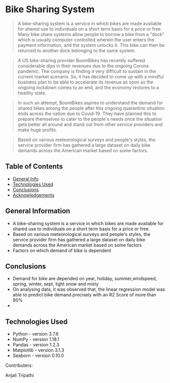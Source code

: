 # Bike Sharing System
> A bike-sharing system is a service in which bikes are made available for shared use to individuals on a short term basis for a price or free. Many bike share systems allow people to borrow a bike from a "dock" which is usually computer-controlled wherein the user enters the payment information, and the system unlocks it. This bike can then be returned to another dock belonging to the same system.

> A US bike-sharing provider BoomBikes has recently suffered considerable dips in their revenues due to the ongoing Corona pandemic. The company is finding it very difficult to sustain in the current market scenario. So, it has decided to come up with a mindful business plan to be able to accelerate its revenue as soon as the ongoing lockdown comes to an end, and the economy restores to a healthy state.

> In such an attempt, BoomBikes aspires to understand the demand for shared bikes among the people after this ongoing quarantine situation ends across the nation due to Covid-19. They have planned this to prepare themselves to cater to the people's needs once the situation gets better all around and stand out from other service providers and make huge profits.

> Based on various meteorological surveys and people's styles, the service provider firm has gathered a large dataset on daily bike demands across the American market based on some factors.


## Table of Contents
* [General Info](#general-information)
* [Technologies Used](#technologies-used)
* [Conclusions](#conclusions)
* [Acknowledgements](#acknowledgements)

<!-- You can include any other section that is pertinent to your problem -->

## General Information
- A bike-sharing system is a service in which bikes are made available for shared use to individuals on a short term basis for a price or free.
- Based on various meteorological surveys and people's styles, the service provider firm has gathered a large dataset on daily bike demands across the American market based on some factors
- Factors on which demand of bike is dependent


<!-- You don't have to answer all the questions - just the ones relevant to your project. -->

## Conclusions
- Demand for bike are depended on year, holiday, summer,windspeed, spring, winter, sept, light snow and misty
- On analysing data, it was observed that, the linear regression model was able to predict bike demand precisely with an R2 Score of more than 80%
-


<!-- You don't have to answer all the questions - just the ones relevant to your project. -->


## Technologies Used
- Python - version 3.7.6
- NumPy - version 1.18.1
- Pandas - version 1.2.3
- Matplotlib - version 3.1.3
- Seaborn - version 0.10.0

Contributers:

Anjali Tripathi


<!-- Optional -->
<!-- ## License -->
<!-- This project is open source and available under the [... License](). -->

<!-- You don't have to include all sections - just the one's relevant to your project -->